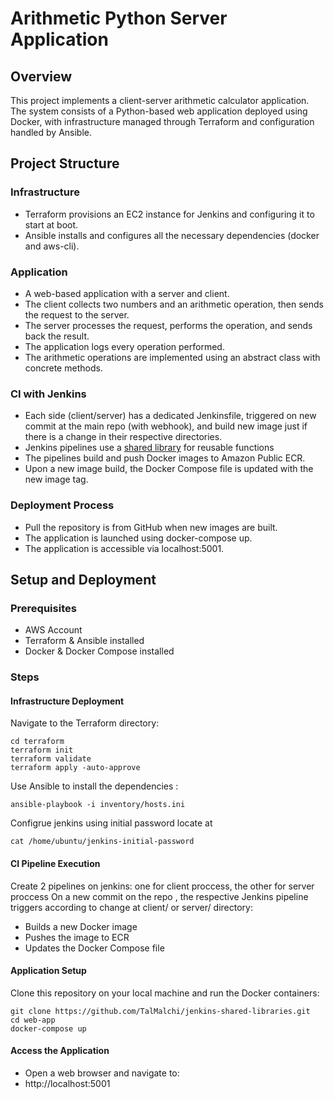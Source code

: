 # Arithmetic Python Server Application

## Overview

This project implements a client-server arithmetic calculator application. The system consists of a Python-based web application deployed using Docker, with infrastructure managed through Terraform and configuration handled by Ansible.

## Project Structure

### Infrastructure

- Terraform provisions an EC2 instance for Jenkins and configuring it to start at boot.
- Ansible installs and configures all the necessary dependencies (docker and aws-cli).

### Application

- A web-based application with a server and client.
- The client collects two numbers and an arithmetic operation, then sends the request to the server.
- The server processes the request, performs the operation, and sends back the result.
- The application logs every operation performed.
- The arithmetic operations are implemented using an abstract class with concrete methods.

### CI with Jenkins

- Each side (client/server) has a dedicated Jenkinsfile, triggered on new commit at the main repo (with webhook), and build new image just if there is a change in their respective directories.
- Jenkins pipelines use a [shared library](https://github.com/TalMalchi/jenkins-shared-libraries.git) for reusable functions 
- The pipelines build and push Docker images to Amazon Public ECR.
- Upon a new image build, the Docker Compose file is updated with the new image tag.

### Deployment Process

- Pull the repository is from GitHub when new images are built.
- The application is launched using docker-compose up.
- The application is accessible via localhost:5001.

## Setup and Deployment

### Prerequisites
- AWS Account
- Terraform & Ansible installed
- Docker & Docker Compose installed

### Steps

#### Infrastructure Deployment

Navigate to the Terraform directory:
```
cd terraform
terraform init
terraform validate
terraform apply -auto-approve
```
Use Ansible to install the dependencies :
```
ansible-playbook -i inventory/hosts.ini 
```
Configrue jenkins using initial password locate at
```
cat /home/ubuntu/jenkins-initial-password
```

#### CI Pipeline Execution
Create 2 pipelines on jenkins: one for client proccess, the other for server proccess
On a new commit on the repo , the respective Jenkins pipeline triggers according to change at client/ or server/ directory:
- Builds a new Docker image
- Pushes the image to ECR
- Updates the Docker Compose file

#### Application Setup

Clone this repository on your local machine and run the Docker containers:
```
git clone https://github.com/TalMalchi/jenkins-shared-libraries.git
cd web-app
docker-compose up 
```
#### Access the Application
- Open a web browser and navigate to:
- http://localhost:5001



